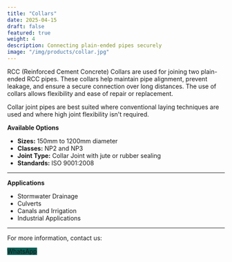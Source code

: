 ```yaml
---
title: "Collars"
date: 2025-04-15 
draft: false
featured: true
weight: 4
description: Connecting plain-ended pipes securely
image: "/img/products/collar.jpg"
---
```



RCC (Reinforced Cement Concrete) Collars are used for joining two plain-ended RCC pipes. These collars help maintain pipe alignment, prevent leakage, and ensure a secure connection over long distances. The use of collars allows flexibility and ease of repair or replacement.

Collar joint pipes are best suited where conventional laying techniques are used and where high joint flexibility isn't required.


**Available Options**
- **Sizes:** 150mm to 1200mm diameter
- **Classes:** NP2 and NP3
- **Joint Type:** Collar Joint with jute or rubber sealing
- **Standards:** ISO 9001:2008

---
**Applications**
- Stormwater Drainage
- Culverts
- Canals and Irrigation
- Industrial Applications





---
For more information, contact us:
 <!-- WhatsApp Button -->
<div>
  <a 
    href="https://wa.me/919246363852" 
    target="_blank"
    class="inline-flex items-center px-4 py-2 text-white text-sm font-semibold rounded-md shadow transition no-underline"
    style="background-color: #075E54; text-decoration: none;"
  >
    <i class="fab fa-whatsapp text-lg mr-2" style="text-decoration: none;"></i> WhatsApp
  </a>
</div>
